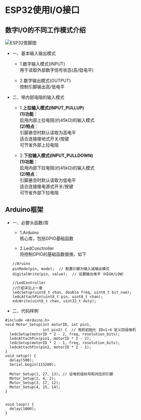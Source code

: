 # ESP32使用I/O接口
## 数字I/O的不同工作模式介绍
![ESP32管脚图](https://i-blog.csdnimg.cn/blog_migrate/b5e5d7d537c60a57956b11f2739ec9c2.png)

- 一、基本输入输出模式
  
  * 1.数字输入模式(INPUT)
  <br>用于读取外部数字信号状态(高/低电平)
  
  * 2.数字输出模式(OUTPUT)
  <br>控制引脚输出高/低电平

- 二、带内部电阻的输入模式
  
  * 1.**上拉输入模式(INPUT_PULLUP)**
  <br>**(1)功能**：
  <br>启用内部上拉电阻(约45kΩ)的输入模式
  <br>**(2)特点**：
  <br>引脚悬空时默认读取为高电平
  <br>适合连接接地式开关/按键
  <br>可节省外部上拉电阻
  
  * 2.**下拉输入模式(INPUT_PULLDOWN)**
  <br>**(1)功能**​​：
  <br>启用内部下拉电阻(约45kΩ)的输入模式
  <br>**(2)特点**​​：
  <br>引脚悬空时默认读取为低电平
  <br>适合连接接电源式开关/按键
  <br>可节省外部下拉电阻

## Arduino框架

- 一、必要头函数/库
  
  * 1.Arduino
  <br>核心库，包括GPIO基础函数
  
  * 2.LedConctroller
  <br>将控制GPIO的基础函数替换，如下
  ```
  //Aruino
  pinMode(pin, mode);  // 配置引脚为输入或输出模式
  digitalWrite(pin, value);  // 设置输出电平（HIGH/LOW）
  ```
  ```
  //LedController
  //介绍详见上一章
  ledcSetup(uint8_t chan, double freq, uint8_t bit_num);
  ledcAttachPin(uint8_t pin, uint8_t chan);
  edcWrite(uint8_t chan, uint32_t duty);
  ```

- 二、代码样例
```
#include <Arduino.h>
void Motor_Setup(int motorID, int pin1,
                 int pin2) {  // 电机初始化 ID=1~4 定义四组电机
  ledcSetup(motorID * 2 - 2, freq, resolution_bits);
  ledcAttachPin(pin1, motorID * 2 - 2);
  ledcSetup(motorID * 2 - 1, freq, resolution_bits);
  ledcAttachPin(pin2, motorID * 2 - 1);
}
void setup() {
  delay(500);
  Serial.begin(115200);
  
  Motor_Setup(1, 27, 13); // 设电机组标号和对应的引脚
  Motor_Setup(2, 4, 2);
  Motor_Setup(3, 17, 12);
  Motor_Setup(4, 15, 14);
}


void loop() {
  delay(1000);
}
```

